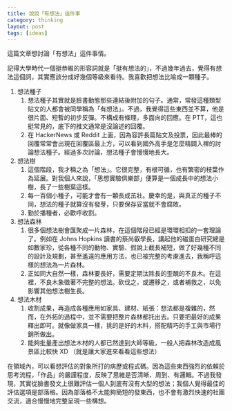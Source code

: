 ```yaml
---
title: 說說「有想法」這件事
category: thinking
layout: post
tags: [ideas]
---
```

這篇文章想討論「有想法」這件事情。

記得大學時代一個挺恭維的形容詞就是「挺有想法的」，不過幾年過去，覺得有想法這個詞，其實應該分成好幾個等級來看待。我喜歡把想法比喻成一顆種子。

1. 想法種子
    1. 想法種子其實就是臉書動態那些連結後附加的句子。通常，常發這種類型貼文的人都會被同學稱為「有想法」。不過，我覺得這些東西並不算，他是很片面、短暫的初步反彈。不構成有條理，多面向的回應。在 PTT，這也挺常見的，底下的推文通常是沒論述的回覆。
    2. 在 HackerNews 或 Reddit 上面，因為容許長篇貼文及投票，因此最棒的回覆常常會出現在回覆區最上方，可以看到國外高手是怎麼精闢入裡的討論想法種子。經過多次討論，想法種子會慢慢地長大。
2. 想法樹
    1. 這個階段，我才稱之為「想法」。它很完整，有根可循，也有繁密的枝葉作為延展。對我個人來說，「思想實驗俱樂部」便算是一個成長中的想法小樹，長了一些樹葉這樣。
    2. 每一百個小種子，可能才會有一顆長成茁壯。慶幸的是，與真正的種子不同，想法的種子就算沒有發芽，只要保存妥當就不會腐敗。
    3. 勤於播種者，必歡呼收割。
3. 想法森林
    1. 很多個想法樹會匯聚成一片森林，在這個階段已經是環環相扣的一套理論了。例如在 Johns Hopkins 讀書的蔡尚叡學長，講起他的磁蛋白研究總是如數家珍，從各種不同的動物、實驗、假說上截長補短，做了好幾種不同的設計及規劃，甚至遙遠的應用方法，也已被完整的考慮進去，我稱呼這樣的想法為一片森林。
    2. 正如同大自然一樣，森林要長好，需要定期汰除長的歪醜的不良木。在這裡，不良木象徵著不完整的想法。砍伐之，或遷移之，或者補救之，以免影響其他想法樹生長。
4. 想法木材
    1. 收割成果，再造成各種應用如家具、建材、紙張：想法都是複雜的，然而，在外拓的過程中，並不需要把整片森林都托出去。只要把最好的成果釋出即可。就像做家具一樣，挑的是好的木料，搭配精巧的手工與市場行銷所做出。
    2. 能夠批量產出想法木材的人都已然達到大師等級，一般人把森林改造成風景區比較快 XD （就是讓大家進來看看這些想法）

在領域內，可以看想評估的對象所打的病歷或程式碼。因為這些東西強烈的依賴於思考流程，「作品」的嚴謹程度，反映了思維是否清晰、周到、有邏輯。不過我發現，其實從臉書發文上很難評估一個人到底有沒有大型的想法；我個人覺得最佳的評估選項是部落格。因為部落格不太能夠簡短的發東西，也不會有激烈快速的社團交流，適合慢慢地完整呈現一些構想。